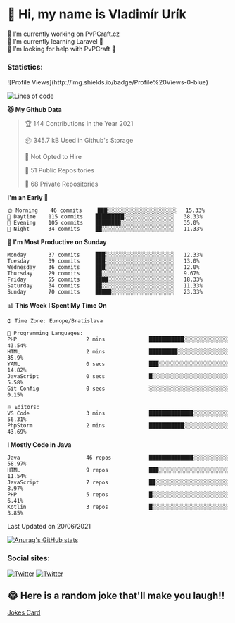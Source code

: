 <h1> 👋 Hi, my name is Vladimír Urík</h1>
<p>
 🔭 I’m currently working on PvPCraft.cz<br>
 🌱 I’m currently learning Laravel 💙<br>
 🤔 I’m looking for help with PvPCraft 💝<br>
</p>
<h3>Statistics:</h3>
<!--START_SECTION:waka-->
![Profile Views](http://img.shields.io/badge/Profile%20Views-0-blue)

![Lines of code](https://img.shields.io/badge/From%20Hello%20World%20I%27ve%20Written-4.5%20million%20lines%20of%20code-blue)

**🐱 My Github Data** 

> 🏆 144 Contributions in the Year 2021
 > 
> 📦 345.7 kB Used in Github's Storage 
 > 
> 🚫 Not Opted to Hire
 > 
> 📜 51 Public Repositories 
 > 
> 🔑 68 Private Repositories  
 > 
**I'm an Early 🐤** 

```text
🌞 Morning    46 commits     ███░░░░░░░░░░░░░░░░░░░░░░   15.33% 
🌆 Daytime    115 commits    █████████░░░░░░░░░░░░░░░░   38.33% 
🌃 Evening    105 commits    ████████░░░░░░░░░░░░░░░░░   35.0% 
🌙 Night      34 commits     ██░░░░░░░░░░░░░░░░░░░░░░░   11.33%

```
📅 **I'm Most Productive on Sunday** 

```text
Monday       37 commits     ███░░░░░░░░░░░░░░░░░░░░░░   12.33% 
Tuesday      39 commits     ███░░░░░░░░░░░░░░░░░░░░░░   13.0% 
Wednesday    36 commits     ███░░░░░░░░░░░░░░░░░░░░░░   12.0% 
Thursday     29 commits     ██░░░░░░░░░░░░░░░░░░░░░░░   9.67% 
Friday       55 commits     ████░░░░░░░░░░░░░░░░░░░░░   18.33% 
Saturday     34 commits     ██░░░░░░░░░░░░░░░░░░░░░░░   11.33% 
Sunday       70 commits     █████░░░░░░░░░░░░░░░░░░░░   23.33%

```


📊 **This Week I Spent My Time On** 

```text
⌚︎ Time Zone: Europe/Bratislava

💬 Programming Languages: 
PHP                      2 mins              ███████████░░░░░░░░░░░░░░   43.54% 
HTML                     2 mins              █████████░░░░░░░░░░░░░░░░   35.9% 
YAML                     0 secs              ███░░░░░░░░░░░░░░░░░░░░░░   14.82% 
JavaScript               0 secs              █░░░░░░░░░░░░░░░░░░░░░░░░   5.58% 
Git Config               0 secs              ░░░░░░░░░░░░░░░░░░░░░░░░░   0.15%

🔥 Editors: 
VS Code                  3 mins              ██████████████░░░░░░░░░░░   56.31% 
PhpStorm                 2 mins              ███████████░░░░░░░░░░░░░░   43.69%

```

**I Mostly Code in Java** 

```text
Java                     46 repos            ██████████████░░░░░░░░░░░   58.97% 
HTML                     9 repos             ███░░░░░░░░░░░░░░░░░░░░░░   11.54% 
JavaScript               7 repos             ██░░░░░░░░░░░░░░░░░░░░░░░   8.97% 
PHP                      5 repos             █░░░░░░░░░░░░░░░░░░░░░░░░   6.41% 
Kotlin                   3 repos             █░░░░░░░░░░░░░░░░░░░░░░░░   3.85%

```



 Last Updated on 20/06/2021
<!--END_SECTION:waka-->

[![Anurag's GitHub stats](https://github-readme-stats.vercel.app/api?username=vladimir-urik)](https://github.com/anuraghazra/github-readme-stats)

<h3>Social sites:</h3>
<p><a href="https://twitter.com/GGGEDR" target="_blank"><img alt="Twitter" src="https://img.shields.io/badge/twitter-%231DA1F2.svg?&style=for-the-badge&logo=twitter&logoColor=white" /></a> <a href="https://www.reddit.com/user/GGGEDR" target="_blank"><img alt="Twitter" src="https://img.shields.io/badge/reddit-%23FE6262.svg?&style=for-the-badge&logo=reddit&logoColor=white" /></a>
</p>

## 😂 Here is a random joke that'll make you laugh!!
[Jokes Card](https://readme-jokes.vercel.app/api)

